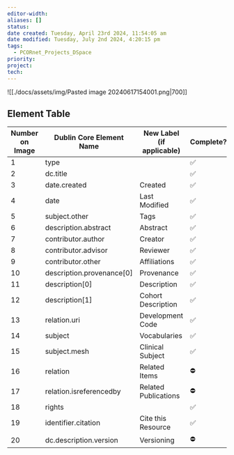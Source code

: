 ```yaml
---
editor-width: 
aliases: []
status: 
date created: Tuesday, April 23rd 2024, 11:54:05 am
date modified: Tuesday, July 2nd 2024, 4:20:15 pm
tags:
  - PCORnet_Projects_DSpace
priority: 
project: 
tech: 
---
```


![[./docs/assets/img/Pasted image 20240617154001.png|700]]

## Element Table

| **Number on Image** | **Dublin Core Element Name** | **New Label (if applicable)** | Complete? |
| ------------------- | ---------------------------- | ----------------------------- | --------- |
| 1                   | type                         |                               | ✅         |
| 2                   | dc.title                     |                               | ✅         |
| 3                   | date.created                 | Created                       | ✅         |
| 4                   | date                         | Last Modified                 | ✅         |
| 5                   | subject.other                | Tags                          | ✅         |
| 6                   | description.abstract         | Abstract                      | ✅         |
| 7                   | contributor.author           | Creator                       | ✅         |
| 8                   | contributor.advisor          | Reviewer                      | ✅         |
| 9                   | contributor.other            | Affiliations                  | ✅         |
| 10                  | description.provenance[0]    | Provenance                    | ✅         |
| 11                  | description[0]               | Description                   | ✅         |
| 12                  | description[1]               | Cohort Description            | ✅         |
| 13                  | relation.uri                 | Development Code              | ✅         |
| 14                  | subject                      | Vocabularies                  | ✅         |
| 15                  | subject.mesh                 | Clinical Subject              | ✅         |
| 16                  | relation                     | Related Items                 | ⛔️        |
| 17                  | relation.isreferencedby      | Related Publications          | ⛔️        |
| 18                  | rights                       |                               | ✅         |
| 19                  | identifier.citation          | Cite this Resource            | ✅         |
| 20                  | dc.description.version       | Versioning                    | ⛔️        |

